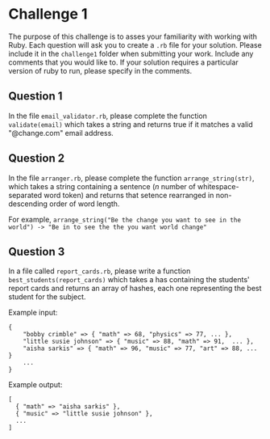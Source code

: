 # Challenge 1

The purpose of this challenge is to asses your familiarity with working with Ruby. Each question will ask you to create a `.rb` file for your solution. Please include it in the `challenge1` folder when submitting your work. Include any comments that you would like to. If your solution requires a particular version of ruby to run, please specify in the comments.

## Question 1

In the file `email_validator.rb`, please complete the function `validate(email)` which takes a string and returns true if it matches a valid "@change.com" email address.

## Question 2

In the file `arranger.rb`, please complete the function `arrange_string(str)`, which takes a string containing a sentence (_n_ number of whitespace-separated word token) and returns that setence rearranged in non-descending order of word length.

For example, `arrange_string("Be the change you want to see in the world") -> "Be in to see the the you want world change"`

## Question 3

In a file called `report_cards.rb`, please write a function `best_students(report_cards)` which takes a has containing the students' report cards and returns an array of hashes, each one representing the best student for the subject.

Example input:

    { 
        "bobby crimble" => { "math" => 68, "physics" => 77, ... },
        "little susie johnson" => { "music" => 88, "math" => 91,  ... },
        "aisha sarkis" => { "math" => 96, "music" => 77, "art" => 88, ... }
        ...
    }

Example output:

    [ 
      { "math" => "aisha sarkis" }, 
      { "music" => "little susie johnson" }, 
      ...
    ]
